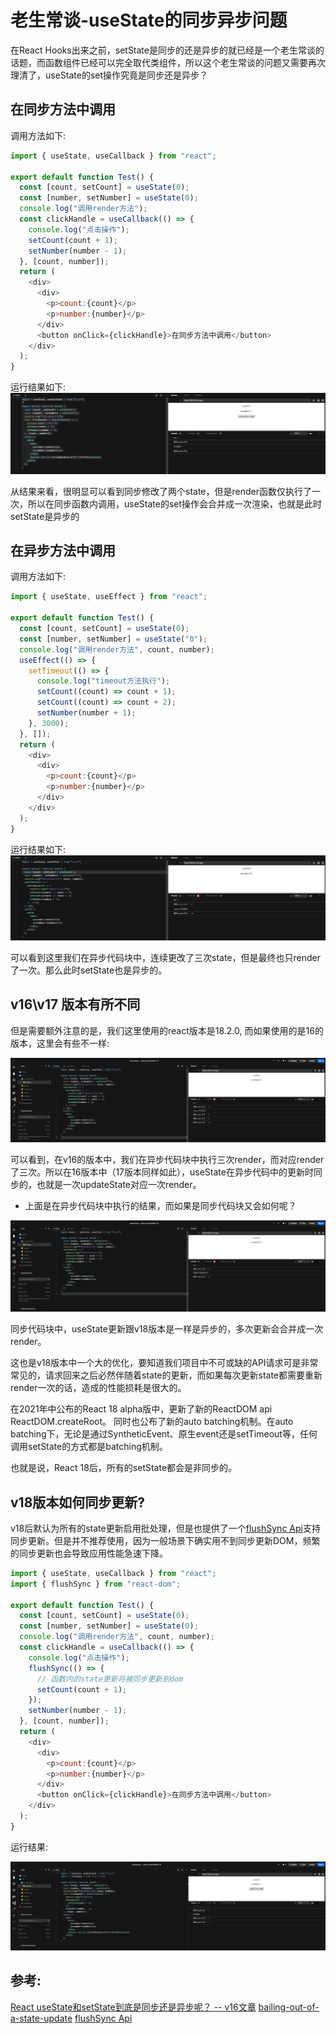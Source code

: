 # 老生常谈-useState的同步异步问题

[tag]:react|ClassComponent|FunctionComponent
[create]:2023-01-07

在React Hooks出来之前，setState是同步的还是异步的就已经是一个老生常谈的话题，而函数组件已经可以完全取代类组件，所以这个老生常谈的问题又需要再次理清了，useState的set操作究竟是同步还是异步？

## 在同步方法中调用

调用方法如下:
```js
import { useState, useCallback } from "react";

export default function Test() {
  const [count, setCount] = useState(0);
  const [number, setNumber] = useState(0);
  console.log("调用render方法");
  const clickHandle = useCallback(() => {
    console.log("点击操作");
    setCount(count + 1);
    setNumber(number - 1);
  }, [count, number]);
  return (
    <div>
      <div>
        <p>count:{count}</p>
        <p>number:{number}</p>
      </div>
      <button onClick={clickHandle}>在同步方法中调用</button>
    </div>
  );
}
```

运行结果如下:
![useState同步执行](../images/useState1.png)

从结果来看，很明显可以看到同步修改了两个state，但是render函数仅执行了一次，所以在同步函数内调用，useState的set操作会合并成一次渲染，也就是此时setState是异步的

## 在异步方法中调用

调用方法如下:
```js
import { useState, useEffect } from "react";

export default function Test() {
  const [count, setCount] = useState(0);
  const [number, setNumber] = useState("0");
  console.log("调用render方法", count, number);
  useEffect(() => {
    setTimeout(() => {
      console.log("timeout方法执行");
      setCount((count) => count + 1);
      setCount((count) => count + 2);
      setNumber(number + 1);
    }, 3000);
  }, []);
  return (
    <div>
      <div>
        <p>count:{count}</p>
        <p>number:{number}</p>
      </div>
    </div>
  );
}
```

运行结果如下:
![useState异步执行](../images/useState2.png)

可以看到这里我们在异步代码块中，连续更改了三次state，但是最终也只render了一次。那么此时setState也是异步的。

## v16\v17 版本有所不同

但是需要额外注意的是，我们这里使用的react版本是18.2.0, 而如果使用的是16的版本，这里会有些不一样:

![v16 useState异步执行](../images/useState3.png)

可以看到，在v16的版本中，我们在异步代码块中执行三次render，而对应render了三次。所以在16版本中（17版本同样如此），useState在异步代码中的更新时同步的，也就是一次updateState对应一次render。

- 上面是在异步代码块中执行的结果，而如果是同步代码块又会如何呢？

![v16 useState异步执行](../images/useState4.png)

同步代码块中，useState更新跟v18版本是一样是异步的，多次更新会合并成一次render。

这也是v18版本中一个大的优化，要知道我们项目中不可或缺的API请求可是非常常见的，请求回来之后必然伴随着state的更新，而如果每次更新state都需要重新render一次的话，造成的性能损耗是很大的。

在2021年中公布的React 18 alpha版中，更新了新的ReactDOM api ReactDOM.createRoot。
同时也公布了新的auto batching机制。在auto batching下，无论是通过SyntheticEvent、原生event还是setTimeout等，任何调用setState的方式都是batching机制。

也就是说，React 18后，所有的setState都会是非同步的。

## v18版本如何同步更新?

v18后默认为所有的state更新启用批处理，但是也提供了一个[flushSync Api](https://react.dev/reference/react-dom/flushSync)支持同步更新。但是并不推荐使用，因为一般场景下确实用不到同步更新DOM，频繁的同步更新也会导致应用性能急速下降。

```js
import { useState, useCallback } from "react";
import { flushSync } from "react-dom";

export default function Test() {
  const [count, setCount] = useState(0);
  const [number, setNumber] = useState(0);
  console.log("调用render方法", count, number);
  const clickHandle = useCallback(() => {
    console.log("点击操作");
    flushSync(() => {
      // 函数内的state更新将被同步更新到dom
      setCount(count + 1);
    });
    setNumber(number - 1);
  }, [count, number]);
  return (
    <div>
      <div>
        <p>count:{count}</p>
        <p>number:{number}</p>
      </div>
      <button onClick={clickHandle}>在同步方法中调用</button>
    </div>
  );
}
```

运行结果:

![flushSync执行](../images/useState5.png)

## 参考:
[React useState和setState到底是同步还是异步呢？ -- v16文章](https://juejin.cn/post/6959885030063603743)
[bailing-out-of-a-state-update](https://legacy.reactjs.org/docs/hooks-reference.html#bailing-out-of-a-state-update)
[flushSync Api](https://react.dev/reference/react-dom/flushSync)